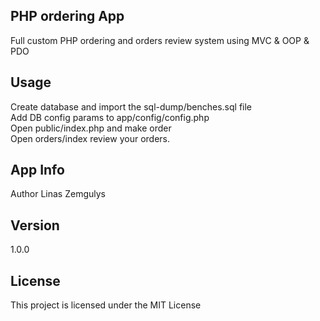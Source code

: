 <h2>PHP ordering App</h2>      
Full custom PHP ordering and orders review system using MVC & OOP & PDO<br>

<h2>Usage</h2>
Create database and import the sql-dump/benches.sql file<br>
Add DB config params to app/config/config.php<br>
Open public/index.php and make order<br>
Open orders/index review your orders.

<h2>App Info</h2>
Author
Linas Zemgulys

<h2>Version</h2>
1.0.0

<h2>License</h2>
This project is licensed under the MIT License
